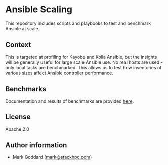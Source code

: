 # Ansible Scaling

This repository includes scripts and playbooks to test and benchmark Ansible at
scale.

## Context

This is targeted at profiling for Kayobe and Kolla Ansible, but the insights
will be generally useful for large scale Ansible use. No real hosts are used -
only local tasks are benchmarked. This allows us to test how inventories of
various sizes affect Ansible controller performance.

## Benchmarks

Documentation and results of benchmarks are provided [here](doc/index.md).

## License

Apache 2.0

## Author information

* Mark Goddard (mark@stackhpc.com)
